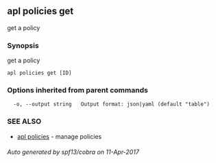 ## apl policies get

get a policy

### Synopsis


get a policy

```
apl policies get [ID]
```

### Options inherited from parent commands

```
  -o, --output string   Output format: json|yaml (default "table")
```

### SEE ALSO
* [apl policies](apl_policies.md)	 - manage policies

###### Auto generated by spf13/cobra on 11-Apr-2017
